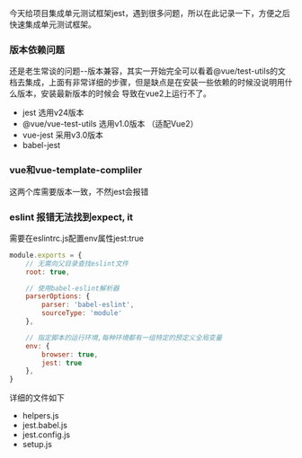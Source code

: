 今天给项目集成单元测试框架jest，遇到很多问题，所以在此记录一下，方便之后快速集成单元测试框架。

### 版本依赖问题
还是老生常谈的问题--版本兼容，其实一开始完全可以看着@vue/test-utils的文档去集成，上面有非常详细的步骤，但是缺点是在安装一些依赖的时候没说明用什么版本，安装最新版本的时候会
导致在vue2上运行不了。

- jest 选用v24版本
- @vue/vue-test-utils 选用v1.0版本 （适配Vue2）
- vue-jest 采用v3.0版本
- babel-jest


### vue和vue-template-compliler
这两个库需要版本一致，不然jest会报错

### eslint 报错无法找到expect, it

需要在eslintrc.js配置env属性jest:true

```javascript
module.exports = {
    // 无需向父目录查找eslint文件
    root: true,

    // 使用babel-eslint解析器
    parserOptions: {
        parser: 'babel-eslint',
        sourceType: 'module'
    },

    // 指定脚本的运行环境,每种环境都有一组特定的预定义全局变量
    env: {
        browser: true,
        jest: true
    },
}
```

详细的文件如下
- helpers.js
- jest.babel.js
- jest.config.js
- setup.js
